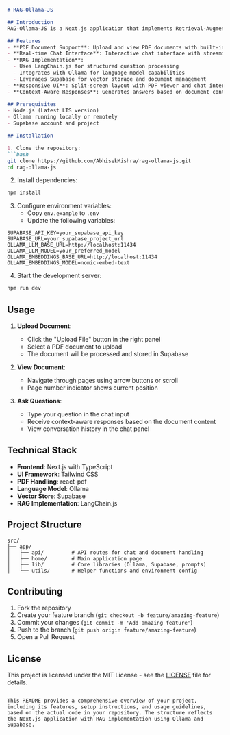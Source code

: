 ```markdown:/Users/abhisek/Documents/Work/rag-ollama-js/README.md
# RAG-Ollama-JS

## Introduction
RAG-Ollama-JS is a Next.js application that implements Retrieval-Augmented Generation (RAG) using LangChain.js, Ollama, and Supabase. This project provides a user-friendly interface for document-based question-answering with PDF support.

## Features
- **PDF Document Support**: Upload and view PDF documents with built-in navigation
- **Real-time Chat Interface**: Interactive chat interface with streaming responses
- **RAG Implementation**: 
  - Uses LangChain.js for structured question processing
  - Integrates with Ollama for language model capabilities
  - Leverages Supabase for vector storage and document management
- **Responsive UI**: Split-screen layout with PDF viewer and chat interface
- **Context-Aware Responses**: Generates answers based on document content

## Prerequisites
- Node.js (Latest LTS version)
- Ollama running locally or remotely
- Supabase account and project

## Installation

1. Clone the repository:
```bash
git clone https://github.com/AbhisekMishra/rag-ollama-js.git
cd rag-ollama-js
```

2. Install dependencies:
```bash
npm install
```

3. Configure environment variables:
   - Copy `env.example` to `.env`
   - Update the following variables:
```plaintext
SUPABASE_API_KEY=your_supabase_api_key
SUPABASE_URL=your_supabase_project_url
OLLAMA_LLM_BASE_URL=http://localhost:11434
OLLAMA_LLM_MODEL=your_preferred_model
OLLAMA_EMBEDDINGS_BASE_URL=http://localhost:11434
OLLAMA_EMBEDDINGS_MODEL=nomic-embed-text
```

4. Start the development server:
```bash
npm run dev
```

## Usage

1. **Upload Document**:
   - Click the "Upload File" button in the right panel
   - Select a PDF document to upload
   - The document will be processed and stored in Supabase

2. **View Document**:
   - Navigate through pages using arrow buttons or scroll
   - Page number indicator shows current position

3. **Ask Questions**:
   - Type your question in the chat input
   - Receive context-aware responses based on the document content
   - View conversation history in the chat panel

## Technical Stack

- **Frontend**: Next.js with TypeScript
- **UI Framework**: Tailwind CSS
- **PDF Handling**: react-pdf
- **Language Model**: Ollama
- **Vector Store**: Supabase
- **RAG Implementation**: LangChain.js

## Project Structure

```plaintext
src/
├── app/
│   ├── api/         # API routes for chat and document handling
│   ├── home/        # Main application page
│   ├── lib/         # Core libraries (Ollama, Supabase, prompts)
│   └── utils/       # Helper functions and environment config
```

## Contributing

1. Fork the repository
2. Create your feature branch (`git checkout -b feature/amazing-feature`)
3. Commit your changes (`git commit -m 'Add amazing feature'`)
4. Push to the branch (`git push origin feature/amazing-feature`)
5. Open a Pull Request

## License

This project is licensed under the MIT License - see the [LICENSE](LICENSE) file for details.
```

This README provides a comprehensive overview of your project, including its features, setup instructions, and usage guidelines, based on the actual code in your repository. The structure reflects the Next.js application with RAG implementation using Ollama and Supabase.